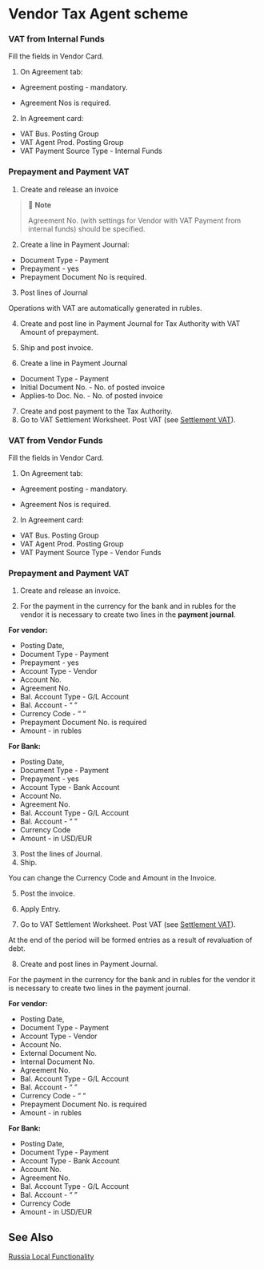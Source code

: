 # **Vendor Tax Agent scheme**

### **VAT from Internal Funds**

Fill the fields in Vendor Card.

1. On Agreement tab: 

- Agreement posting - mandatory.

- Agreement Nos is required.

2. In Agreement card:

- VAT Bus. Posting Group 
- VAT Agent Prod. Posting Group
- VAT Payment Source Type - Internal Funds

### Prepayment and Payment VAT

1. Create and release an invoice

> :speech_balloon: **Note**
>
> Agreement No. (with settings for Vendor with VAT Payment from internal funds) should be specified.

2. Create a line in Payment Journal:

- Document Type - Payment
- Prepayment - yes
- Prepayment Document No is required.

3. Post lines of Journal

Operations with VAT are automatically generated in rubles.

4. Create and post line in Payment Journal for Tax Authority with VAT Amount of prepayment.

5. Ship and post invoice.

6. Create a line in Payment Journal

- Document Type - Payment
- Initial Document No. - No. of posted invoice
- Applies-to Doc. No. - No. of posted invoice

7. Create and post payment to the Tax Authority.
8. Go to VAT Settlement Worksheet. Post VAT (see [Settlement VAT](Settlement-VAT.md)).

### **VAT from Vendor Funds**

Fill the fields in Vendor Card.

1. On Agreement tab: 

- Agreement posting - mandatory.

- Agreement Nos is required.

2. In Agreement card:

- VAT Bus. Posting Group 
- VAT Agent Prod. Posting Group
- VAT Payment Source Type - Vendor Funds

### Prepayment and Payment VAT

1. Create and release an invoice.

2. For the payment in the currency for the bank and in rubles for the vendor it is necessary to create two lines in the **payment journal**.

**For vendor:**

- Posting Date,
- Document Type - Payment
- Prepayment - yes
- Account Type - Vendor
- Account No.
- Agreement No.
- Bal. Account Type - G/L Account
- Bal. Account - “ ”
- Currency Code - “ “
- Prepayment Document No. is required
- Amount - in rubles

**For Bank:**

- Posting Date,
- Document Type - Payment
- Prepayment - yes
- Account Type - Bank Account
- Account No.
- Agreement No.
- Bal. Account Type -  G/L Account
- Bal. Account - “ ”
- Currency Code 
- Amount - in USD/EUR

3. Post the lines of Journal.
4. Ship.

You can change the Currency Code and Amount in the Invoice.

5. Post the invoice.

6. Apply Entry.

7. Go to VAT Settlement Worksheet. Post VAT (see [Settlement VAT](Settlement-VAT.md)).

At the end of the period will be formed entries as a result of revaluation of debt.

8. Create and post lines in Payment Journal.

For the payment in the currency for the bank and in rubles for the vendor it is necessary to create two lines in the payment journal.

**For vendor:**

- Posting Date,
- Document Type - Payment
- Account Type - Vendor
- Account No.
- External Document No.
- Internal Document No.
- Agreement No.
- Bal. Account Type - G/L Account
- Bal. Account - “ ”
- Currency Code - “ “
- Prepayment Document No. is required
- Amount - in rubles

**For Bank:**

- Posting Date,
- Document Type - Payment
- Account Type - Bank Account
- Account No.
- Agreement No.
- Bal. Account Type -  G/L Account
- Bal. Account - “ ”
- Currency Code 
- Amount - in USD/EUR

## See Also

[Russia Local Functionality](russia-local-functionality.md)  

